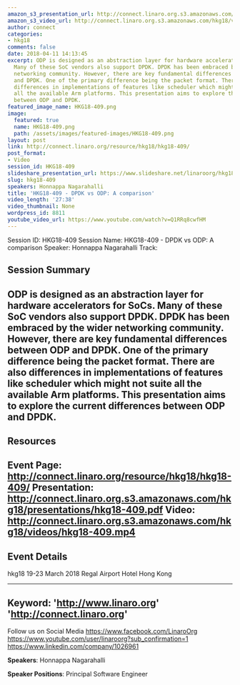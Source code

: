 ```yaml
---
amazon_s3_presentation_url: http://connect.linaro.org.s3.amazonaws.com/hkg18/presentations/hkg18-409.pdf
amazon_s3_video_url: http://connect.linaro.org.s3.amazonaws.com/hkg18/videos/hkg18-409.mp4
author: connect
categories:
- hkg18
comments: false
date: 2018-04-11 14:13:45
excerpt: ODP is designed as an abstraction layer for hardware accelerators for SoCs.
  Many of these SoC vendors also support DPDK. DPDK has been embraced by the wider
  networking community. However, there are key fundamental differences between ODP
  and DPDK. One of the primary difference being the packet format. There are also
  differences in implementations of features like scheduler which might not suite
  all the available Arm platforms. This presentation aims to explore the current differences
  between ODP and DPDK.
featured_image_name: HKG18-409.png
image:
  featured: true
  name: HKG18-409.png
  path: /assets/images/featured-images/HKG18-409.png
layout: post
link: http://connect.linaro.org/resource/hkg18/hkg18-409/
post_format:
- Video
session_id: HKG18-409
slideshare_presentation_url: https://www.slideshare.net/linaroorg/hkg18409-dpdk-vs-odp-a-comparison
slug: hkg18-409
speakers: Honnappa Nagarahalli
title: 'HKG18-409 - DPDK vs ODP: A comparison'
video_length: '27:38'
video_thumbnail: None
wordpress_id: 8811
youtube_video_url: https://www.youtube.com/watch?v=Q1RRq8cwfHM
---
```


Session ID: HKG18-409
Session Name: HKG18-409 - DPDK vs ODP: A comparison
Speaker: Honnappa Nagarahalli
Track: 


## Session Summary
ODP is designed as an abstraction layer for hardware accelerators for SoCs. Many of these SoC vendors also support DPDK. DPDK has been embraced by the wider networking community. However, there are key fundamental differences between ODP and DPDK. One of the primary difference being the packet format. There are also differences in implementations of features like scheduler which might not suite all the available Arm platforms. This presentation aims to explore the current differences between ODP and DPDK.
---------------------------------------------------
## Resources
Event Page: http://connect.linaro.org/resource/hkg18/hkg18-409/
Presentation: http://connect.linaro.org.s3.amazonaws.com/hkg18/presentations/hkg18-409.pdf
Video: http://connect.linaro.org.s3.amazonaws.com/hkg18/videos/hkg18-409.mp4
 ---------------------------------------------------
## Event Details
hkg18
19-23 March 2018 
Regal Airport Hotel Hong Kong

---------------------------------------------------
Keyword: 
'http://www.linaro.org'
'http://connect.linaro.org'
---------------------------------------------------
Follow us on Social Media
https://www.facebook.com/LinaroOrg
https://www.youtube.com/user/linaroorg?sub_confirmation=1
https://www.linkedin.com/company/1026961

**Speakers**: Honnappa Nagarahalli

**Speaker Positions**: Principal Software Engineer